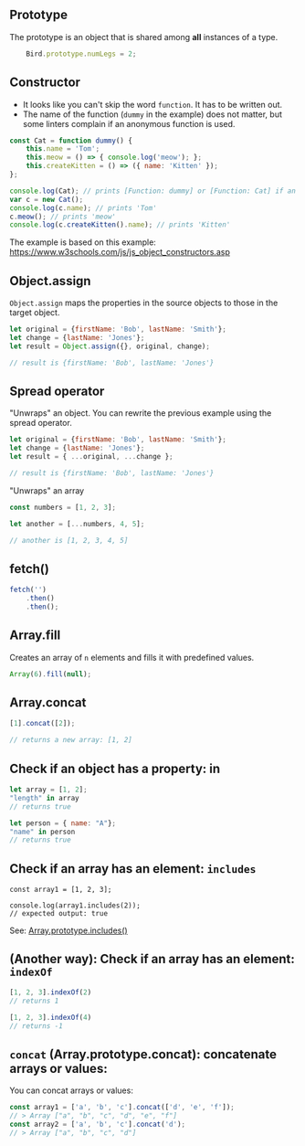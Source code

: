 ## Prototype

The prototype is an object that is shared among **all** instances of a type.

```javascript
    Bird.prototype.numLegs = 2;
```

## Constructor

* It looks like you can't skip the word `function`. It has to be written out.
* The name of the function (`dummy` in the example) does not matter, but some linters complain if an anonymous function is used.

```javascript
const Cat = function dummy() {     
    this.name = 'Tom';
    this.meow = () => { console.log('meow'); };
    this.createKitten = () => ({ name: 'Kitten' });
};

console.log(Cat); // prints [Function: dummy] or [Function: Cat] if an anonymous function is used
var c = new Cat();
console.log(c.name); // prints 'Tom'
c.meow(); // prints 'meow'
console.log(c.createKitten().name); // prints 'Kitten'
```

The example is based on this example: https://www.w3schools.com/js/js_object_constructors.asp


## Object.assign

`Object.assign` maps the properties in the source objects to those in the target object.

```javascript
let original = {firstName: 'Bob', lastName: 'Smith'};
let change = {lastName: 'Jones'};
let result = Object.assign({}, original, change);

// result is {firstName: 'Bob', lastName: 'Jones'}
```

## Spread operator

"Unwraps" an object. You can rewrite the previous example using the spread operator.

```javascript
let original = {firstName: 'Bob', lastName: 'Smith'};
let change = {lastName: 'Jones'};
let result = { ...original, ...change };

// result is {firstName: 'Bob', lastName: 'Jones'}
```

"Unwraps" an array

```javascript
const numbers = [1, 2, 3];

let another = [...numbers, 4, 5];

// another is [1, 2, 3, 4, 5]
```

## fetch()

```javascript
fetch('')
    .then()
    .then();
```

## Array.fill

Creates an array of `n` elements and fills it with predefined values.

```javascript
Array(6).fill(null);
```

## Array.concat

```javascript
[1].concat([2]);

// returns a new array: [1, 2]
```

## Check if an object has a property: in
```javascript
let array = [1, 2];
"length" in array
// returns true

let person = { name: "A"};
"name" in person
// returns true
```

## Check if an array has an element: `includes`
```
const array1 = [1, 2, 3];

console.log(array1.includes(2));
// expected output: true
```
See: [Array.prototype.includes()](https://developer.mozilla.org/en-US/docs/Web/JavaScript/Reference/Global_Objects/Array/includes)

## (Another way): Check if an array has an element: `indexOf`
```javascript
[1, 2, 3].indexOf(2)
// returns 1

[1, 2, 3].indexOf(4)
// returns -1
```

## `concat` (Array.prototype.concat): concatenate arrays or values:
You can concat arrays or values:
```javascript
const array1 = ['a', 'b', 'c'].concat(['d', 'e', 'f']);
// > Array ["a", "b", "c", "d", "e", "f"]
const array2 = ['a', 'b', 'c'].concat('d');
// > Array ["a", "b", "c", "d"]
```

